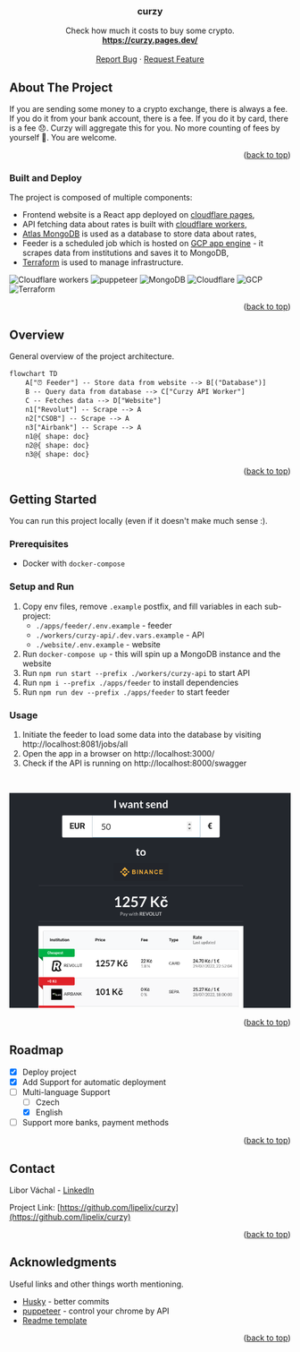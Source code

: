 <div id="top"></div>

<!-- PROJECT LOGO -->
<br />
<div align="center">

  <h3 align="center">curzy</h3>

  <p align="center">
    Check how much it costs to buy some crypto.
    <br />
    <a href="https://curzy.pages.dev/"><strong>https://curzy.pages.dev/</strong></a>
    <br />
    <br />
    <a href="https://github.com/lipelix/curzy/issues">Report Bug</a>
    ·
    <a href="https://github.com/lipelix/curzy/issues">Request Feature</a>
  </p>
</div>


<!-- ABOUT THE PROJECT -->
## About The Project

<!-- [![Product Name Screen Shot][product-screenshot]](assets/app-screen.png) -->

If you are sending some money to a crypto exchange, there is always a fee. If you do it from your bank account, there is a fee. If you do it by card, there is a fee 😞. Curzy will aggregate this for you. No more counting of fees by yourself 🎉. You are welcome.

<p align="right">(<a href="#top">back to top</a>)</p>

### Built and Deploy

 The project is composed of multiple components:
 - Frontend website is a React app deployed on [cloudflare pages](https://pages.cloudflare.com/),
 - API fetching data about rates is built with [cloudflare workers](https://workers.cloudflare.com/),
 - [Atlas MongoDB](https://www.mongodb.com/products/platform/atlas-database) is used as a database to store data about rates,
 - Feeder is a scheduled job which is hosted on [GCP app engine](https://cloud.google.com/appengine?hl=cs) - it scrapes data from institutions and saves it to MongoDB,
 - [Terraform](https://www.terraform.io/) is used to manage infrastructure.


![Cloudflare workers](https://img.shields.io/badge/Build%20with-Cloudflare%20Workers-FFCA28.svg)
![puppeteer](https://img.shields.io/badge/Build%20with-Puppeteer-brightgreen.svg)
![MongoDB](https://img.shields.io/badge/Stored%20on-MongoDB-47A248.svg)
![Cloudflare](https://img.shields.io/badge/Deployed%20on-Cloudflare-FFCA28.svg)
![GCP](https://img.shields.io/badge/Deployed%20on-GCP-4285F4.svg)
![Terraform](https://img.shields.io/badge/Managed%20with-Terraform-911ced.svg)

<p align="right">(<a href="#top">back to top</a>)</p>

## Overview

General overview of the project architecture.

```mermaid
flowchart TD
    A["⏰ Feeder"] -- Store data from website --> B[("Database")]
    B -- Query data from database --> C["Curzy API Worker"]
    C -- Fetches data --> D["Website"]
    n1["Revolut"] -- Scrape --> A
    n2["CSOB"] -- Scrape --> A
    n3["Airbank"] -- Scrape --> A
    n1@{ shape: doc}
    n2@{ shape: doc}
    n3@{ shape: doc}
```

<p align="right">(<a href="#top">back to top</a>)</p>

<!-- GETTING STARTED -->
## Getting Started

You can run this project locally (even if it doesn't make much sense :).

### Prerequisites

* Docker with `docker-compose`

### Setup and Run

1. Copy env files, remove `.example` postfix, and fill variables in each sub-project:
   -  `./apps/feeder/.env.example` - feeder
   -  `./workers/curzy-api/.dev.vars.example` - API
   -  `./website/.env.example` - website
2. Run `docker-compose up` - this will spin up a MongoDB instance and the website
3. Run `npm run start --prefix ./workers/curzy-api` to start API
4. Run `npm i --prefix ./apps/feeder` to install dependencies
5. Run `npm run dev --prefix ./apps/feeder` to start feeder

<!-- USAGE EXAMPLES -->
### Usage

1. Initiate the feeder to load some data into the database by visiting http://localhost:8081/jobs/all
2. Open the app in a browser on http://localhost:3000/
3. Check if the API is running on http://localhost:8000/swagger

<br />

![Showcase](assets/app-screen.png)

<p align="right">(<a href="#top">back to top</a>)</p>



<!-- ROADMAP -->
## Roadmap

- [x] Deploy project
- [x] Add Support for automatic deployment
- [ ] Multi-language Support
    - [ ] Czech
    - [x] English
- [ ] Support more banks, payment methods

<p align="right">(<a href="#top">back to top</a>)</p>

<!-- CONTACT -->
## Contact

Libor Váchal - [LinkedIn](https://www.linkedin.com/in/liborvachal/)

Project Link: [https://github.com/lipelix/curzy](https://github.com/lipelix/curzy)

<p align="right">(<a href="#top">back to top</a>)</p>



<!-- ACKNOWLEDGMENTS -->
## Acknowledgments

Useful links and other things worth mentioning.

* [Husky](https://github.com/typicode/husky) - better commits
* [puppeteer](https://github.com/puppeteer/puppeteer) - control your chrome by API
* [Readme template](https://github.com/othneildrew/Best-README-Template)

<p align="right">(<a href="#top">back to top</a>)</p>
